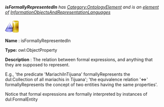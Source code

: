 ___isFormallyRepresentedIn__ 
 has
 [Category:OntologyElement](../../Category/OntologyElement "Category:OntologyElement") 
 and is an
 [element of](../../Property/ElementOf "Property:ElementOf") 
[InformationObjectsAndRepresentationLanguages](../../Submissions/InformationObjectsAndRepresentationLanguages "Submissions:InformationObjectsAndRepresentationLanguages")_




  





[![ObjectProperty](../public/images/thumb/c/c3/ObjectProperty.gif/45px-ObjectProperty.gif)](../../Image/ObjectProperty.gif "ObjectProperty")


__Name__ 
 : isFormallyRepresentedIn
 



__Type:__ 
 owl:ObjectProperty
 



__Description__ 
 : The relation between formal expressions, and anything that they are supposed to represent.
 



 E.g., 'the predicate 'MariachiInTijuana' formallyRepresents the dul:Collection of all mariachis in Tijuana'; 'the equivalence relation '<=>' formallyRepresents the concept of two entities having the same properties'.
 



 Notice that formal expressions are formally interpreted by instances of dul:FormalEntity